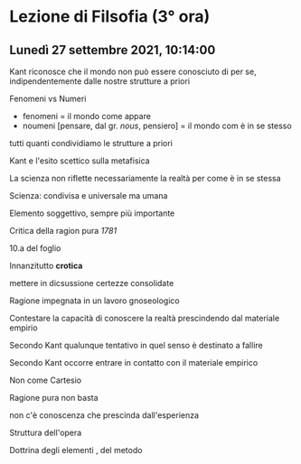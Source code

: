 # Lezione di Filsofia (3° ora) 
## Lunedì 27 settembre 2021, 10:14:00

Kant riconosce che il mondo non può essere conosciuto di per se, indipendentemente dalle nostre strutture a priori


Fenomeni vs Numeri
* fenomeni = il mondo come appare
* noumeni [pensare, dal gr. _nous_, pensiero] = il mondo com è in se stesso

tutti quanti condividiamo le strutture a priori

Kant e l'esito scettico sulla metafisica


La scienza non riflette necessariamente la realtà per come è in se stessa

Scienza: condivisa e universale ma umana

Elemento soggettivo, sempre più importante


Critica della ragion pura _1781_

10.a del foglio

Innanzitutto **crotica**

mettere in dicsussione certezze consolidate

Ragione impegnata in un lavoro gnoseologico


Contestare la capacità di conoscere la realtà prescindendo dal materiale empirio

Secondo Kant qualunque tentativo in quel senso è destinato a fallire

Secondo Kant occorre entrare in contatto con il materiale empirico

Non come Cartesio

Ragione pura non basta

non c'è conoscenza che prescinda dall'esperienza


Struttura dell'opera

Dottrina degli elementi , del metodo

<!--stackedit_data:
eyJoaXN0b3J5IjpbLTIwMDA2MzQ4NjgsLTE0MTU5MzEyMDAsMT
c0MTE4MDU5Nl19
-->